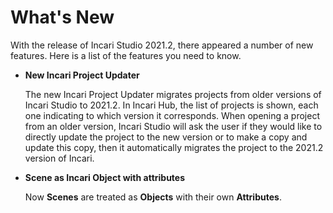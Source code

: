 # What's New

With the release of Incari Studio 2021.2, there appeared a number of new features. Here is a list of the features you need to know.

* **New Incari Project Updater** 
  
    The new Incari Project Updater migrates projects from older versions of Incari Studio to 2021.2. In Incari Hub, the list of projects is shown, each one indicating to which version it corresponds. When opening a project from an older version, Incari Studio will ask the user if they would like to directly update the project to the new version or to make a copy and update this copy, then it automatically migrates the project to the 2021.2 version of Incari.


* **Scene as Incari Object with attributes**

    Now **Scenes** are treated as **Objects** with their own **Attributes**.

